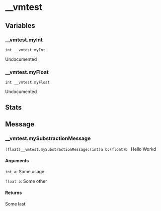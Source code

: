 # __vmtest
## Variables
### __vmtest.myInt
`int __vmtest.myInt`

Undocumented
### __vmtest.myFloat
`int __vmtest.myFloat`

Undocumented
## Stats
## Message
### __vmtest.mySubstractionMessage
`(float)__vmtest.mySubstractionMessage:(int)a b:(float)b `
Hello Workd
#### Arguments
`int a`: Some usage

`float b`: Some other

#### Returns
Some last

